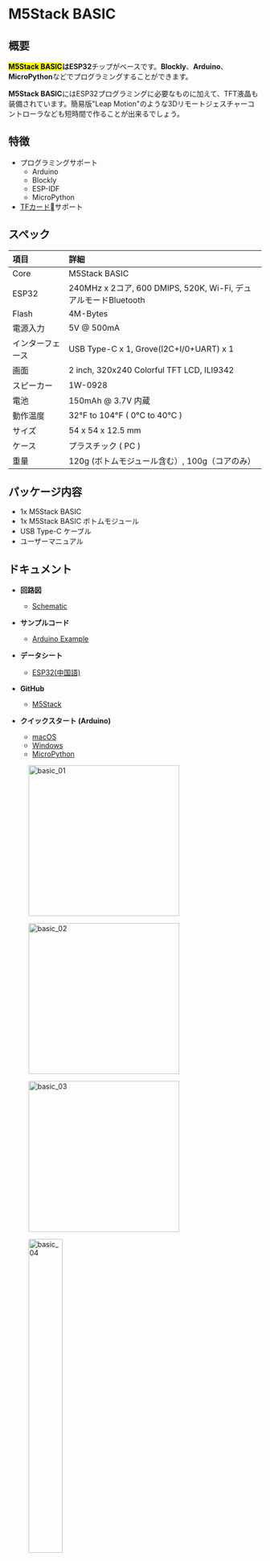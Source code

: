 # M5Stack BASIC

## 概要

**<mark>M5Stack BASIC</mark>**は**ESP32**チップがベースです。**Blockly**、**Arduino**、**MicroPython**などでプログラミングすることができます。

**M5Stack BASIC**にはESP32プログラミングに必要なものに加えて、TFT液晶も装備されています。簡易版"Leap Motion"のような3Dリモートジェスチャーコントローラなども短時間で作ることが出来るでしょう。

## 特徴

- プログラミングサポート
  - Arduino
  - Blockly
  - ESP-IDF
  - MicroPython
- [TFカード](https://ja.wikipedia.org/wiki/SD%E3%83%A1%E3%83%A2%E3%83%AA%E3%83%BC%E3%82%AB%E3%83%BC%E3%83%89)サポート

## スペック

|項目|詳細|
|:---|:---|
|Core| M5Stack BASIC |
|ESP32| 240MHz x 2コア, 600 DMIPS, 520K, Wi-Fi, デュアルモードBluetooth|
|Flash| 4M-Bytes |
|電源入力| 5V @ 500mA |
|インターフェース| USB Type-C x 1, Grove(I2C+I/0+UART) x 1|
|画面| 2 inch, 320x240 Colorful TFT LCD, ILI9342 |
|スピーカー| 1W-0928|
|電池| 150mAh @ 3.7V 内蔵|
|動作温度| 32°F to 104°F ( 0°C to 40°C ) |
|サイズ| 54 x 54 x 12.5 mm |
|ケース| プラスチック ( PC )|
|重量| 120g (ボトムモジュール含む）, 100g（コアのみ） |

## パッケージ内容

- 1x M5Stack BASIC
- 1x M5Stack BASIC ボトムモジュール
- USB Type-C ケーブル
- ユーザーマニュアル

## ドキュメント

- **回路図**
  - [Schematic](https://github.com/m5stack/M5-3D_and_PCB/blob/master/M5_Core_SCH%2820171206%29.pdf)

- **サンプルコード**
  - [Arduino Example](https://github.com/m5stack/M5Stack/tree/master/examples)

- **データシート**
  - [ESP32(中国語)](https://www.espressif.com/sites/default/files/documentation/esp32_datasheet_cn.pdf)

- **GitHub**
  - [M5Stack](https://github.com/m5stack/M5Stack)

- **クイックスタート (Arduino)**
  - [macOS](/en/quick_start/m5core/m5stack_core_get_started_Arduino_MacOS)
  - [Windows](/en/quick_start/m5core/m5stack_core_get_started_Arduino_Windows)
  - [MicroPython](/en/quick_start/m5core/m5stack_core_get_started_MicroPython)

<figure>
  <img src="assets/img/product_pics/core/basic/basic_01.jpg" alt="basic_01" width="300px" height="300px">
</figure>
<figure>
  <img src="assets/img/product_pics/core/basic/basic_02.jpg" alt="basic_02" width="300px" height="300px">
</figure>
<figure>
  <img src="assets/img/product_pics/core/basic/basic_03.jpg" alt="basic_03" width="300px" height="300px">
</figure>
<figure>
  <img src="assets/img/product_pics/core/basic/basic_04.jpg" alt="basic_04" width="40%" height="40%">
</figure>
<figure>
  <img src="assets/img/product_pics/core/basic/basic_05.jpg" alt="basic_05" width="40%" height="40%">
</figure>

## 関連情報
  
- [M5Stack BASIC 購入(スイッチサイエンス)](https://www.switch-science.com/catalog/3647/)
- [M5Stack BASIC 購入(AliExpress)](https://www.aliexpress.com/store/product/M5Stack-ESP32-Wifi-BLE-IoT-arduino/3226069_32837164440.html)